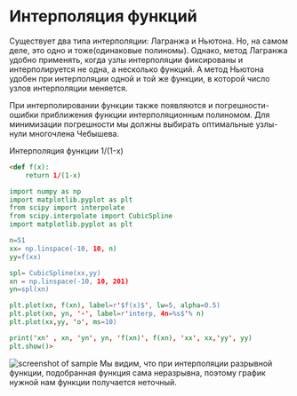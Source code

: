 # Интерполяция функций

Существует два типа интерполяции: Лагранжа и Ньютона. Но, на самом деле, это одно и тоже(одинаковые полиномы).
Однако, метод Лагранжа удобно применять, когда узлы интерполяции фиксированы и интерполируется не одна, а несколько функций.
А метод Ньютона удобен при интерполяции одной и той же функции, в которой число узлов интерполяции меняется.

При интерполировании функции также появляются и погрешности-ошибки приближения функции интерполяционным полиномом.
Для минимизации погрешности мы должны выбирать оптимальные узлы-нули многочлена Чебышева.

Интерполяция функции 1/(1-x)

```html
<def f(x): 
	return 1/(1-x) 

import numpy as np 
import matplotlib.pyplot as plt 
from scipy import interpolate 
from scipy.interpolate import CubicSpline 
import matplotlib.pyplot as plt 

n=51 
xx= np.linspace(-10, 10, n) 
yy=f(xx) 

spl= CubicSpline(xx,yy) 
xn = np.linspace(-10, 10, 201) 
yn=spl(xn) 

plt.plot(xn, f(xn), label=r'$f(x)$', lw=5, alpha=0.5) 
plt.plot(xn, yn, '-', label=r'interp, 4n=%s$'% n) 
plt.plot(xx,yy, 'o', ms=10) 

print('xn' , xn, 'yn', yn, 'f(xn)', f(xn), 'xx', xx,'yy', yy) 
plt.show()>
```
![screenshot of sample](https://pp.userapi.com/c834100/v834100473/b31a7/hUgIXbM4Y7I.jpg)
Мы видим, что при интерполяции разрывной функции, подобранная функция сама неразрывна, поэтому график нужной нам функции получается неточный. 
